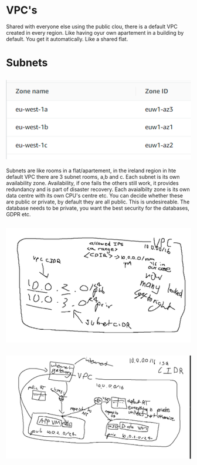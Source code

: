 # VPC's
Shared with everyone else using the public clou, there is a default VPC created in every region.
Like having oyur own apartement in a building by default. You get it automatically. Like a shared flat.
# Subnets
## ![subnets](image.png)
Subnets are like rooms in a flat/apartement, in the ireland region in hte default VPC there are 3 subnet rooms, a,b and c. Each subnet is its own availability zone. Availability, if one fails the others still work, it provides redundancy and is part of disaster recovery. Each avaialbilty zone is its own data centre with its own CPU's centre etc.
You can decide whether these are public or private, by default they are all public. This is undesireable.
The database needs to be private, you want the best security for the databases, GDPR etc.
## ![Alt text](image-1.png)
## ![Alt text](image-3.png)